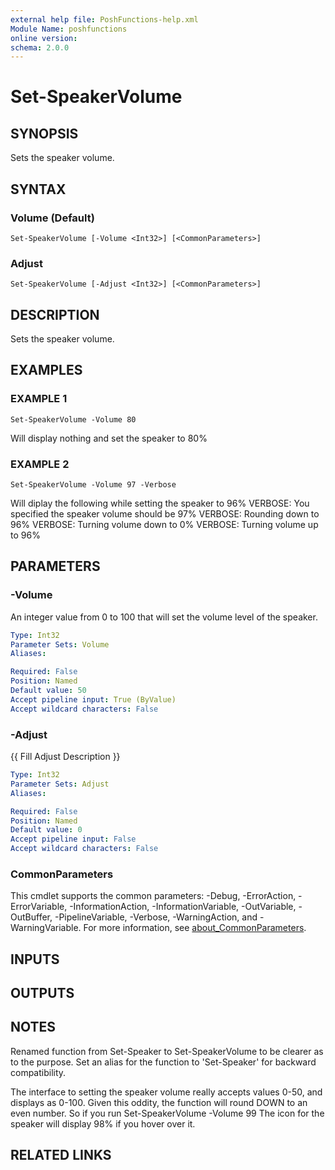 ```yaml
---
external help file: PoshFunctions-help.xml
Module Name: poshfunctions
online version:
schema: 2.0.0
---
```


# Set-SpeakerVolume

## SYNOPSIS
Sets the speaker volume.

## SYNTAX

### Volume (Default)
```
Set-SpeakerVolume [-Volume <Int32>] [<CommonParameters>]
```

### Adjust
```
Set-SpeakerVolume [-Adjust <Int32>] [<CommonParameters>]
```

## DESCRIPTION
Sets the speaker volume.

## EXAMPLES

### EXAMPLE 1
```
Set-SpeakerVolume -Volume 80
```

Will display nothing and set the speaker to 80%

### EXAMPLE 2
```
Set-SpeakerVolume -Volume 97 -Verbose
```

Will diplay the following while setting the speaker to 96%
VERBOSE: You specified the speaker volume should be 97%
VERBOSE: Rounding down to 96%
VERBOSE: Turning volume down to 0%
VERBOSE: Turning volume up to 96%

## PARAMETERS

### -Volume
An integer value from 0 to 100 that will set the volume level of the speaker.

```yaml
Type: Int32
Parameter Sets: Volume
Aliases:

Required: False
Position: Named
Default value: 50
Accept pipeline input: True (ByValue)
Accept wildcard characters: False
```

### -Adjust
{{ Fill Adjust Description }}

```yaml
Type: Int32
Parameter Sets: Adjust
Aliases:

Required: False
Position: Named
Default value: 0
Accept pipeline input: False
Accept wildcard characters: False
```

### CommonParameters
This cmdlet supports the common parameters: -Debug, -ErrorAction, -ErrorVariable, -InformationAction, -InformationVariable, -OutVariable, -OutBuffer, -PipelineVariable, -Verbose, -WarningAction, and -WarningVariable. For more information, see [about_CommonParameters](http://go.microsoft.com/fwlink/?LinkID=113216).

## INPUTS

## OUTPUTS

## NOTES
Renamed function from Set-Speaker to Set-SpeakerVolume to be clearer as to the purpose.
Set an alias for the
function to 'Set-Speaker' for backward compatibility.

The interface to setting the speaker volume really accepts values 0-50, and displays as 0-100.
Given this oddity, the function will round DOWN to an even number.
So if you run
Set-SpeakerVolume -Volume 99
The icon for the speaker will display 98% if you hover over it.

## RELATED LINKS
